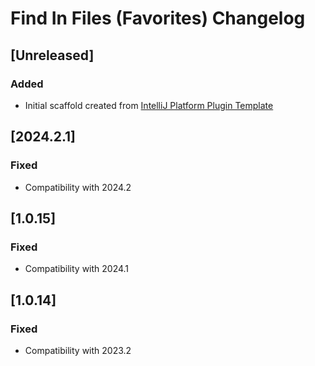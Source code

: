 <!-- Keep a Changelog guide -> https://keepachangelog.com -->

# Find In Files (Favorites) Changelog

## [Unreleased]
### Added
- Initial scaffold created from [IntelliJ Platform Plugin Template](https://github.com/JetBrains/intellij-platform-plugin-template)

## [2024.2.1]
### Fixed
- Compatibility with 2024.2

## [1.0.15]
### Fixed
- Compatibility with 2024.1

## [1.0.14]
### Fixed 
- Compatibility with 2023.2